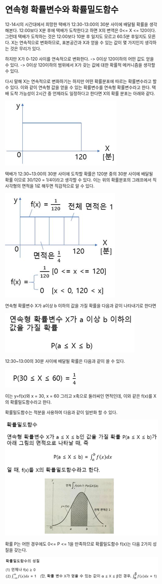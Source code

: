 # 연속형 확률변수와 확률밀도함수

12-14시의 시간대에서 희망한 택배가 12:30-13:00의 30분 사이에 배달될 확률을 생각해본다. 12:00보다 X분 후에 택배가 도착한다고 하면 X의 변역은 0<= X <= 120이다. 그런데 택배가 도착하는 것은 12:00보다 10분 후 일지도 모르고 60.5분 후일지도 모른다. X는 연속적으로 변화하므로, 표본공간과 X과 얻을 수 있는 값이 몇 가지인지 생각하는 것은 무리가 있다. 

하지만 X가 0-120 사이를 연속적으로 변화한다. -> 0이상 120이하의 어떤 값도 얻을 수 있다. -> 0이상 120이하의 범위에서 X가 갖는 값에 대한 확률적 메커니즘을 생각할 수 있다.

다시 말해 X는 연속적으로 변화하기는 하지만 어떤 확률분포에 따르는 확률변수라고 할 수 있다. 이와 같이 연속형 값을 얻을 수 있는 확률변수를 연속형 확률변수라고 한다. 택배 도착 가능성이 2시간 중 언제라도 일정하다고 한다면 X의 확률 분포는 아래와 같다.

![](./Figure/Continuous_Random_Variables_and_Probability_Density_Function1.JPG)

택배가 12:30~13:00의 30분 사이에 도착할 확률은 120분 중의 30분 사이에 배달될 확률 이므로 30/120 = 1/4이라고 생각할 수 있다. 이는 위의 확률분포의 그래프에서 직사각형의 면적을 1로 해두면 직감적으로 알 수 있다.

![](./Figure/Continuous_Random_Variables_and_Probability_Density_Function2.JPG)



연속형 확률변수 X가 a이상 b 이하의 값을 가질 확률을 다음과 같이 나타내기로 한다면

![](./Figure/Continuous_Random_Variables_and_Probability_Density_Function3.JPG)

12:30~13:00의 30분 사이에 배달될 확률은 다음과 같이 쓸 수 있다. 

![](./Figure/Continuous_Random_Variables_and_Probability_Density_Function4.JPG)

이는 y=f(x)와 x = 30, x = 60 그리고 x축으로 둘러싸인 면적인데, 이와 같은 f(x)를 X의 확률밀도함수라고 한다.



확률밀도함수는 적분을 사용하여 다음과 같이 일반화 할 수 있다.

![](./Figure/Continuous_Random_Variables_and_Probability_Density_Function5.JPG)



확률 P는 어떤 경우에도 0<= P <= 1을 만족하므로 확률밀도함수 f(x)는 다음 2가지 성질을 갖는다.

![](./Figure/Continuous_Random_Variables_and_Probability_Density_Function6.JPG)

